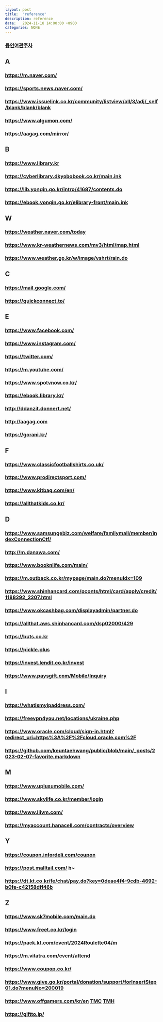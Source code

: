 ```yaml
---
layout: post
title:  "reference"
description: reference
date:   2024-11-18 14:00:00 +0900
categories: NONE
---
```


### [용인여관주차](https://smartservice.iparking.co.kr/mobile/arf/core/pay/selfPaymentFormMug.do?park_seq=1372)



## A
### <https://m.naver.com/>
### <https://sports.news.naver.com/>
### <https://www.issuelink.co.kr/community/listview/all/3/adj/_self/blank/blank/blank>
### <https://www.algumon.com/>
### <https://aagag.com/mirror/>

## B
### <https://www.library.kr>
### <https://cyberlibrary.dkyobobook.co.kr/main.ink>
### <https://lib.yongin.go.kr/intro/41687/contents.do>
### <https://ebook.yongin.go.kr/elibrary-front/main.ink>

## W
### <https://weather.naver.com/today>
### <https://www.kr-weathernews.com/mv3/html/map.html>
### <https://www.weather.go.kr/w/image/vshrt/rain.do>

## C
### <https://mail.google.com/>
### <https://quickconnect.to/>

## E
### <https://www.facebook.com/>
### <https://www.instagram.com/>
### <https://twitter.com/>
### <https://m.youtube.com/>
### <https://www.spotvnow.co.kr/>
### <https://ebook.library.kr/>
### <http://ddanzit.donnert.net/>
### <http://aagag.com>
### <https://gorani.kr/>

## F
### <https://www.classicfootballshirts.co.uk/>
### <https://www.prodirectsport.com/>
### <https://www.kitbag.com/en/>
### <https://allthatkids.co.kr/>

## D
### <https://www.samsungebiz.com/welfare/familymall/member/indexConnectionCtf/>
### <http://m.danawa.com/>
### <https://www.booknlife.com/main/>
### <https://m.outback.co.kr/mypage/main.do?menuIdx=109>
### <https://www.shinhancard.com/pconts/html/card/apply/credit/1188292_2207.html>
### <https://www.okcashbag.com/displayadmin/partner.do>
### <https://allthat.aws.shinhancard.com/dsp02000/429>
### <https://buts.co.kr>
### <https://pickle.plus>
### <https://invest.lendit.co.kr/invest>
### <https://www.paysgift.com/Mobile/Inquiry>

## I
### <https://whatismyipaddress.com/>
### <https://freevpn4you.net/locations/ukraine.php>
### <https://www.oracle.com/cloud/sign-in.html?redirect_uri=https%3A%2F%2Fcloud.oracle.com%2F>
### <https://github.com/keuntaehwang/public/blob/main/_posts/2023-02-07-favorite.markdown>

## M
### <https://www.uplusumobile.com/>
### <https://www.skylife.co.kr/member/login>
### <https://www.liivm.com/>
### <https://myaccount.hanacell.com/contracts/overview>

## Y
### <https://coupon.infordeli.com/coupon>
### <https://post.malltail.com/> h~
### <https://dt.kt.co.kr/fe/chat/pay.do?key=0deae4f4-9cdb-4692-b0fe-c42158dff46b>

## Z
### <https://www.sk7mobile.com/main.do>
### <https://www.freet.co.kr/login>
### <https://pack.kt.com/event/2024Roulette04/m>
### <https://m.vitatra.com/event/attend>
### <https://www.coupop.co.kr/>
### <https://www.give.go.kr/portal/donation/support/forInsertStep01.do?menuNo=200019>
### <https://www.offgamers.com/kr/en> [TMC](https://www.thecashback.kr/exchangerate.php) [TMH](https://www.themore.app/)
### <https://giftto.jp/>
